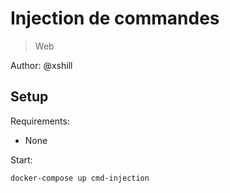 # Injection de commandes

> Web

Author: @xshill



## Setup

Requirements:
- None

Start:

```
docker-compose up cmd-injection
```
